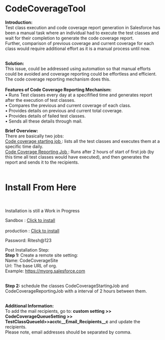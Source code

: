 # CodeCoverageTool

<b>Introduction:</b>
<br/>
Test class execution and code coverage report generation in Salesforce has been a manual task where an individual had to execute the test classes and wait for their completion to generate the code coverage report.
<br/>
Further, comparison of previous coverage and current coverage for each class would require additional effort as it is a manual process until now.
<br/>
<br/>

<b>Solution:</b>
<br/>
This issue, could be addressed using automation so that manual efforts could be avoided and coverage reporting could be effortless and efficient.
<br/>
The code coverage reporting mechanism does this.
<br/>
<br/>
<b>Features of Code Coverage Reporting Mechanism:</b>
<br/>
•	Runs Test classes every day at a specifified time and generates report after the execution of test classes.
<br/>
•	Compares the previous and current coverage of each class.
<br/>
•	Provides details on previous and current total coverage.
<br/>
•	Provides details of failed test classes.
<br/>
•	Sends all these details through mail.
<br/>

<b>Brief Overview:</b>
<br/>
There are basically two jobs:
<br/>
<u>Code coverage starting job </u> : lists all the test classes and executes them at a specific time daily.
<br/>
<u>Code Coverage Reporting Job </u>: Runs after 2 hours of start of first job  (by this time all test classes would have executed), and then generates the report and sends it to the recipients.
<br/>
<br/>

<h1>Install From Here</h1> 
<br/>
  
Installation is still a Work in Progress

Sandbox : <a href="https://test.salesforce.com/packaging/installPackage.apexp?p0=04t7F000005145b" target="_blank">Click to install</a>
<br/>  
production : <a href="https://login.salesforce.com/packaging/installPackage.apexp?p0=04t7F000005145b" target="_blank">Click to install</a>

Password: Ritesh@123

Post Installation Step:
<br/>
<b>Step 1:</b> Create a remote site setting:
<br/>
Name: CodeCoverageSite
<br/>
Url: The base URL of org.
<br/>
Example: https://myorg.salesforce.com
<br/>
<br/>

<b>Step 2:</b> schedule the classes CodeCoverageStartingJob and CodeCoverageReportingJob with a interval of 2 hours between them.
<br/>
<br/>

<b>Additional Information:</b>
<br/>
To add the mail recipients, go to:
<b>custom setting >> CodeCoverageQueueSetting >> TestClassQueueId>>acctc__Email_Recipients__c</b>
and update the recipients.
<br/>
Please note, email addresses should be separated by comma.

 
  
